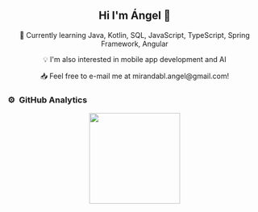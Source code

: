 <div align="center">
<h2 algin="center">Hi I'm Ángel 👋</h1>
<p> 🌱  Currently learning Java, Kotlin, SQL, JavaScript, TypeScript, Spring Framework, Angular </p> 
<p> 💡  I'm also interested in mobile app development and AI </p> 
<p> 📥  Feel free to e-mail me at mirandabl.angel@gmail.com! </p> 
</p>
</div>

<!--
**Angelmbx/Angelmbx** is a ✨ _special_ ✨ repository because its `README.md` (this file) appears on your GitHub profile.

### Here are some ideas to get you started:



-->

### ⚙️ &nbsp;GitHub Analytics

<p align="center">
<a href="https://github.com/Angelmbx">
    <img height="180em" src="https://github-readme-stats-eight-theta.vercel.app/api/top-langs/?username=Angelmbx&layout=compact&langs_count=8&theme=algolia"/>
</a>
  
</p>
